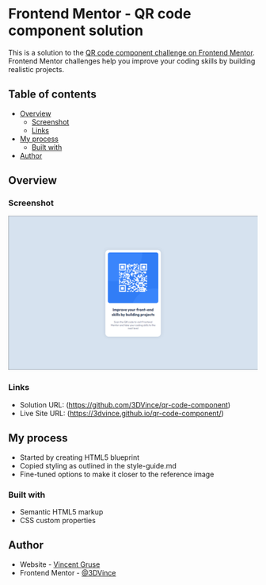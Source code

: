 # Frontend Mentor - QR code component solution

This is a solution to the [QR code component challenge on Frontend Mentor](https://www.frontendmentor.io/challenges/qr-code-component-iux_sIO_H). Frontend Mentor challenges help you improve your coding skills by building realistic projects. 

## Table of contents

- [Overview](#overview)
  - [Screenshot](#screenshot)
  - [Links](#links)
- [My process](#my-process)
  - [Built with](#built-with)
- [Author](#author)

## Overview

### Screenshot

![](./images/screenshot.png)

### Links

- Solution URL: (https://github.com/3DVince/qr-code-component)
- Live Site URL: (https://3dvince.github.io/qr-code-component/)

## My process
- Started by creating HTML5 blueprint
- Copied styling as outlined in the style-guide.md
- Fine-tuned options to make it closer to the reference image

### Built with

- Semantic HTML5 markup
- CSS custom properties

## Author

- Website - [Vincent Gruse](https://www.linkedin.com/in/vincentgruse/)
- Frontend Mentor - [@3DVince](https://www.frontendmentor.io/profile/yourusername)
